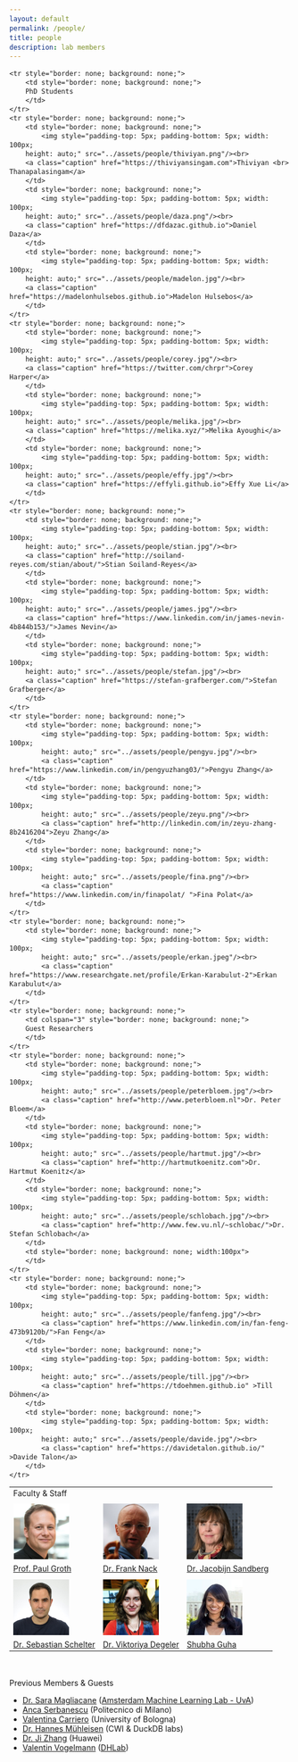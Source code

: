 ```yaml
---
layout: default
permalink: /people/
title: people
description: lab members
---
```


<div class="post-content clearfix">

<table style="border: none; background: none; margin-top: 0;">
<tr style="border: none; background: none;">
    <td style="border: none; background: none;">
    Faculty & Staff
    </td>
</tr>
    <tr style="border: none; background: none;">
        <td style="border: none; background: none;">
            <img style="padding-top: 5px; padding-bottom: 5px; width: 100px" src="../assets/people/groth.png"/><br>
            <a class="caption" href="http://pgroth.com">Prof. Paul Groth</a>
        </td>
        <td style="border: none; background: none;">
            <img style="padding-top: 5px; padding-bottom: 5px; width: 100px
            " src="../assets/people/nack.png"/><br>
            <a class="caption" href="https://fnack.wordpress.com/about/">Dr. Frank Nack</a>
        </td>
        <td style="border: none; background: none;">
            <img style="padding-top: 5px; padding-bottom: 5px; width: 100px" src="../assets/people/sandberg.png"/><br>
            <a class="caption" href="https://www.uva.nl/profiel/s/a/j.a.c.sandberg/j.a.c.sandberg.html">Dr. Jacobijn Sandberg</a>
        </td>
        </tr>
        <tr style="border: none; background: none;">
        <td style="border: none; background: none;">
            <img style="padding-top: 5px; padding-bottom: 5px; width: 100px; height: auto;" src="../assets/people/sebastian.jpg"/><br>
        <a class="caption" href="https://ssc.io">Dr. Sebastian Schelter</a>
        </td>
        <td style="border: none; background: none;">
            <img style="padding-top: 5px; padding-bottom: 5px; width: 100px" src="../assets/people/viktoriya.jpg"/><br>
        <a class="caption" href="https://vdegeler.com">Dr. Viktoriya Degeler</a>
        <td style="border: none; background: none;">
            <img style="padding-top: 5px; padding-bottom: 5px; width: 100px" src="../assets/people/shubha.jpeg"/><br>
        <a class="caption" href="https://www.linkedin.com/in/shubhaguha/">Shubha Guha</a>
        </td>
        </td>
    </tr>

    <tr style="border: none; background: none;">
        <td style="border: none; background: none;">
        PhD Students
        </td>
    </tr>
    <tr style="border: none; background: none;">
        <td style="border: none; background: none;">
            <img style="padding-top: 5px; padding-bottom: 5px; width: 100px;
        height: auto;" src="../assets/people/thiviyan.png"/><br>
        <a class="caption" href="https://thiviyansingam.com">Thiviyan <br> Thanapalasingam</a>
        </td>
        <td style="border: none; background: none;">
            <img style="padding-top: 5px; padding-bottom: 5px; width: 100px;
        height: auto;" src="../assets/people/daza.png"/><br>
        <a class="caption" href="https://dfdazac.github.io">Daniel Daza</a>
        </td>
        <td style="border: none; background: none;">
            <img style="padding-top: 5px; padding-bottom: 5px; width: 100px;
        height: auto;" src="../assets/people/madelon.jpg"/><br>
        <a class="caption" href="https://madelonhulsebos.github.io">Madelon Hulsebos</a>
        </td>
    </tr>
    <tr style="border: none; background: none;">
        <td style="border: none; background: none;">
            <img style="padding-top: 5px; padding-bottom: 5px; width: 100px;
        height: auto;" src="../assets/people/corey.jpg"/><br>
        <a class="caption" href="https://twitter.com/chrpr">Corey Harper</a>
        </td>  
        <td style="border: none; background: none;">
            <img style="padding-top: 5px; padding-bottom: 5px; width: 100px;
        height: auto;" src="../assets/people/melika.jpg"/><br>
        <a class="caption" href="https://melika.xyz/">Melika Ayoughi</a>
        </td>
        <td style="border: none; background: none;">
            <img style="padding-top: 5px; padding-bottom: 5px; width: 100px;
        height: auto;" src="../assets/people/effy.jpg"/><br>
        <a class="caption" href="https://effyli.github.io">Effy Xue Li</a>
        </td>
    </tr>
    <tr style="border: none; background: none;">
        <td style="border: none; background: none;">
            <img style="padding-top: 5px; padding-bottom: 5px; width: 100px;
        height: auto;" src="../assets/people/stian.jpg"/><br>
        <a class="caption" href="http://soiland-reyes.com/stian/about/">Stian Soiland-Reyes</a>
        </td>
        <td style="border: none; background: none;">
            <img style="padding-top: 5px; padding-bottom: 5px; width: 100px;
        height: auto;" src="../assets/people/james.jpg"/><br>
        <a class="caption" href="https://www.linkedin.com/in/james-nevin-4b844b153/">James Nevin</a>
        </td>
        <td style="border: none; background: none;">
            <img style="padding-top: 5px; padding-bottom: 5px; width: 100px;
        height: auto;" src="../assets/people/stefan.jpg"/><br>
        <a class="caption" href="https://stefan-grafberger.com/">Stefan Grafberger</a>
        </td>
    </tr>
    <tr style="border: none; background: none;">
        <td style="border: none; background: none;">
            <img style="padding-top: 5px; padding-bottom: 5px; width: 100px;
            height: auto;" src="../assets/people/pengyu.jpg"/><br>
            <a class="caption" href="https://www.linkedin.com/in/pengyuzhang03/">Pengyu Zhang</a>
        </td>
        <td style="border: none; background: none;">
            <img style="padding-top: 5px; padding-bottom: 5px; width: 100px;
            height: auto;" src="../assets/people/zeyu.png"/><br>
            <a class="caption" href="http://linkedin.com/in/zeyu-zhang-8b2416204">Zeyu Zhang</a>
        </td>
        <td style="border: none; background: none;">
            <img style="padding-top: 5px; padding-bottom: 5px; width: 100px;
            height: auto;" src="../assets/people/fina.png"/><br>
            <a class="caption" href="https://www.linkedin.com/in/finapolat/ ">Fina Polat</a>
        </td>
    </tr>
    <tr style="border: none; background: none;">
        <td style="border: none; background: none;">
            <img style="padding-top: 5px; padding-bottom: 5px; width: 100px;
            height: auto;" src="../assets/people/erkan.jpeg"/><br>
            <a class="caption" href="https://www.researchgate.net/profile/Erkan-Karabulut-2">Erkan Karabulut</a>
        </td>
    </tr>
    <tr style="border: none; background: none;">
        <td colspan="3" style="border: none; background: none;">
        Guest Researchers
        </td>
    </tr>
    <tr style="border: none; background: none;">
        <td style="border: none; background: none;">
            <img style="padding-top: 5px; padding-bottom: 5px; width: 100px;
            height: auto;" src="../assets/people/peterbloem.jpg"/><br>
            <a class="caption" href="http://www.peterbloem.nl">Dr. Peter Bloem</a>
        </td>
        <td style="border: none; background: none;">
            <img style="padding-top: 5px; padding-bottom: 5px; width: 100px;
            height: auto;" src="../assets/people/hartmut.jpg"/><br>
            <a class="caption" href="http://hartmutkoenitz.com">Dr. Hartmut Koenitz</a>
        </td>
        <td style="border: none; background: none;">
            <img style="padding-top: 5px; padding-bottom: 5px; width: 100px;
            height: auto;" src="../assets/people/schlobach.jpg"/><br>
            <a class="caption" href="http://www.few.vu.nl/~schlobac/">Dr. Stefan Schlobach</a>
        </td>
        <td style="border: none; background: none; width:100px">
        </td>
    </tr>
    <tr style="border: none; background: none;">
        <td style="border: none; background: none;">
            <img style="padding-top: 5px; padding-bottom: 5px; width: 100px;
            height: auto;" src="../assets/people/fanfeng.jpg"/><br>
            <a class="caption" href="https://www.linkedin.com/in/fan-feng-473b9120b/">Fan Feng</a>
        </td>
        <td style="border: none; background: none;">
            <img style="padding-top: 5px; padding-bottom: 5px; width: 100px;
            height: auto;" src="../assets/people/till.jpg"/><br>
            <a class="caption" href="https://tdoehmen.github.io" >Till Döhmen</a>
        </td>
        <td style="border: none; background: none;">
            <img style="padding-top: 5px; padding-bottom: 5px; width: 100px;
            height: auto;" src="../assets/people/davide.jpg"/><br>
            <a class="caption" href="https://davidetalon.github.io/" >Davide Talon</a>
        </td>
    </tr>

 </table>


</div>

<br>
<br>
 Previous Members & Guests
<ul>
<li><a href="https://saramagliacane.github.io">Dr. Sara Magliacane</a> (<a href="https://saramagliacane.github.io">Amsterdam Machine Learning Lab - UvA</a>)</li>
<li><a href="http://www.ancaserbanescu.com/about/">Anca Serbanescu</a> (Politecnico di Milano)</li>
<li><a href="https://twitter.com/vale_carriero">Valentina Carriero</a> (University of Bologna)</li>
<li><a href="https://hannes.muehleisen.org">Dr. Hannes Mühleisen</a> (CWI & DuckDB labs)</li>
<li><a href="http://jizhang.pro">Dr. Ji Zhang</a> (Huawei) </li>
<li><a href="https://www.linkedin.com/in/valentin-vogelmann-a77b03198/">Valentin Vogelmann</a> (<a href="https://dhlab.nl">DHLab</a>)</li>
</ul>
